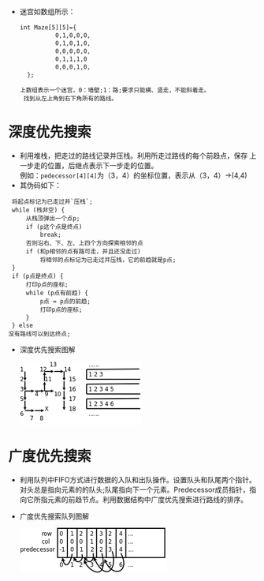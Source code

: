 * 迷宫如数组所示：<br>
  ```
  int Maze[5][5]={
			0,1,0,0,0,
			0,1,0,1,0,
			0,0,0,0,0,
			0,1,1,1,0
			0,0,0,1,0,
	};
  ```
	  上数组表示一个迷宫，0：墙壁;1：路;要求只能横、竖走，不能斜着走。
	   找到从左上角到右下角所有的路线。
# 深度优先搜索
* 利用堆栈，把走过的路线记录并压栈。利用所走过路线的每个前趋点，保存
上一步走的位置，后继点表示下一步走的位置。<br>
例如：`pedecessor[4][4]`为（3，4）的坐标位置，表示从（3，4）->(4,4)<br>
* 其伪码如下：<br>
```
 将起点标记为已走过并`压栈`;
 while (栈非空) {
	 从栈顶弹出一个点p;
	 if (p这个点是终点)
		 break;
	 否则沿右、下、左、上四个方向探索相邻的点
	 if (和p相邻的点有路可走，并且还没走过)
		 将相邻的点标记为已走过并压栈，它的前趋就是p点;
 }
 if (p点是终点) {
	 打印p点的座标;
	 while (p点有前趋) {
		 p点 = p点的前趋;
		 打印p点的座标;
	 }
 } else
没有路线可以到达终点;
```
* 深度优先搜索图解

	![](https://github.com/GXTAO/Algorithm/blob/master/Maze/Maze_stack/stackqueue.dfs.png)
# 广度优先搜索
* 利用队列中FIFO方式进行数据的入队和出队操作。设置队头和队尾两个指针。对头总是指向元素的的队头;队尾指向下一个元素。Predecessor成员指针，指向它所指元素的前趋节点。利用数据结构中广度优先搜索进行路线的排序。
* 广度优先搜索队列图解

	![](https://github.com/GXTAO/Algorithm/blob/master/Maze/Maze_Queue/stackqueue.bfsqueue.png)
